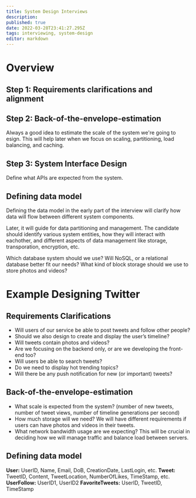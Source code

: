 ```yaml
---
title: System Design Interviews
description: 
published: true
date: 2022-03-28T23:41:27.295Z
tags: interviewing, system-design
editor: markdown
---
```


# Overview 
## Step 1: Requirements clarifications and alignment

## Step 2: Back-of-the-envelope-estimation
Always a good idea to estimate the scale of the system we're going to esign. This will help later when we focus on scaling, partitioning, load balancing, and caching. 

## Step 3: System Interface Design
Define what APIs are expected from the system. 

## Defining data model
Defining the data model in the early part of the interview will clarify how data will flow between different system components. 

Later, it will guide for data partitioning and management. The candidate should identify various system entities, how they will interact with eachother, and different aspects of data management like storage, transporation, encryption, etc.

Which database system should we use? Will NoSQL, or a relational database better fit our needs? What kind of block storage should we use to store photos and videos?
# Example Designing Twitter
## Requirements Clarifications
- Will users of our service be able to post tweets and follow other people?
- Should we also design to create and display the user’s timeline?
- Will tweets contain photos and videos?
- Are we focusing on the backend only, or are we developing the front-end too?
- Will users be able to search tweets?
- Do we need to display hot trending topics?
- Will there be any push notification for new (or important) tweets?

## Back-of-the-envelope-estimation
- What scale is expected from the system? (number of new tweets, number of tweet views, number of timeline generations per second)
- How much storage will we need? We will have different requirements if users can have photos and videos in their tweets.
- What network bandwidth usage are we expecting? This will be crucial in deciding how we will manage traffic and balance load between servers.

## Defining data model
**User:** UserID, Name, Email, DoB, CreationDate, LastLogin, etc.
**Tweet:** TweetID, Content, TweetLocation, NumberOfLikes, TimeStamp, etc.
**UserFollow:** UserID1, UserID2
**FavoriteTweets:** UserID, TweetID, TimeStamp
